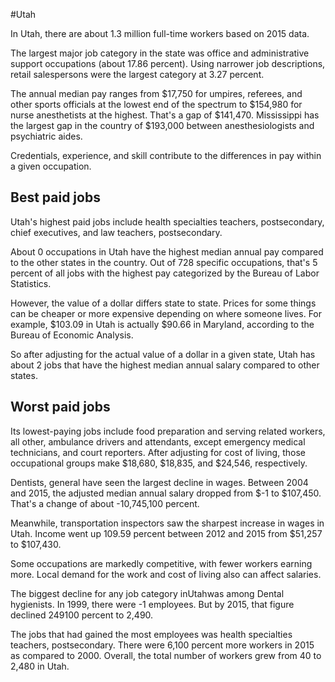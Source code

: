 

#Utah

In Utah, there are about 1.3 million full-time workers based on 2015 data.

The largest major job category in the state was office and administrative support occupations (about 17.86 percent). Using narrower job descriptions, retail salespersons were the largest category at 3.27 percent.
               
The annual median pay ranges from $17,750 for umpires, referees, and other sports officials at the lowest end of the spectrum to  $154,980 for nurse anesthetists at the highest. That's a gap of $141,470. Mississippi has the largest gap in the country of $193,000 between anesthesiologists and psychiatric aides.
          
Credentials, experience, and skill contribute to the differences in pay within a given occupation.

## Best paid jobs
Utah's highest paid jobs include <span class='occ_title_em'>health specialties teachers, postsecondary, chief executives</span>, and <span class='occ_title_em'>law teachers, postsecondary</span>.
               
About 0 occupations in Utah have the highest median annual pay compared to the other states in the country. Out of 728 specific occupations, that's 5 percent of all jobs with the highest pay categorized by the Bureau of Labor Statistics.
               
However, the value of a dollar differs state to state. Prices for some things can be cheaper or more expensive depending on where someone lives. For example, $103.09 in Utah is actually $90.66 in Maryland, according to the Bureau of Economic Analysis.
               
So after adjusting for the actual value of a dollar in a given state, Utah has about 2 jobs that have the highest median annual salary compared to other states.
               
## Worst paid jobs

Its lowest-paying jobs include <span class='occ_title_em'>food preparation and serving related workers, all other</span>, <span class='occ_title_em'>ambulance drivers and attendants, except emergency medical technicians</span>, and <span class='occ_title_em'>court reporters</span>. After adjusting for cost of living, those occupational groups make $18,680,  $18,835, and  $24,546, respectively.
               
<span class='occ_title_em'>Dentists, general</span> have seen the largest decline in wages. Between 2004 and 2015, the adjusted median annual salary dropped from $-1 to $107,450. That's a change of about -10,745,100 percent.
               
Meanwhile, <span class='occ_title_em'>transportation inspectors</span> saw the sharpest increase in wages in Utah. Income went up 109.59 percent between 2012 and 2015 from $51,257 to $107,430.

Some occupations are markedly competitive, with fewer workers earning more. Local demand for the work and cost of living also can affect salaries.

            
The biggest decline for any job category inUtahwas among <span class='occ_title_em'>Dental hygienists</span>. In 1999, there were -1 employees. But by 2015, that figure declined 249100 percent to 2,490. 
               
The jobs that had gained the most employees was health specialties teachers, postsecondary. There were 6,100 percent more workers in 2015 as compared to 2000. Overall, the total number of workers grew from 40 to 2,480 in Utah.
